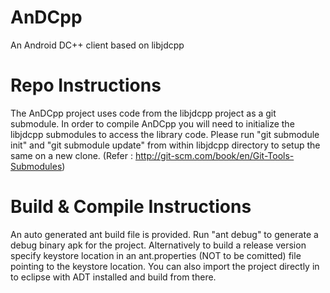 AnDCpp
======

An Android DC++ client based on libjdcpp


Repo Instructions
=================

The AnDCpp project uses code from the libjdcpp project as a git submodule. In order to compile AnDCpp you will need to initialize the libjdcpp submodules to access the library code. Please run "git submodule init" and "git submodule update" from within libjdcpp directory to setup the same on a new clone. (Refer : http://git-scm.com/book/en/Git-Tools-Submodules)


Build & Compile Instructions
============================

An auto generated ant build file is provided. Run "ant debug" to generate a debug binary apk for the project. Alternatively to build a release version specify keystore location in an ant.properties (NOT to be comitted) file pointing to the keystore location. You can also import the project directly in to eclipse with ADT installed and build from there.
